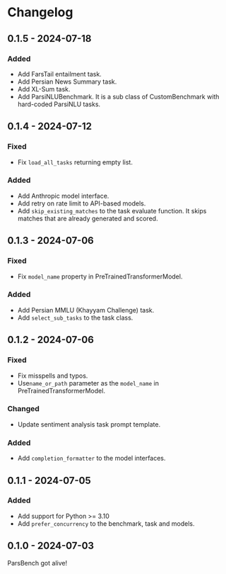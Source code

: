 # Changelog

## 0.1.5 - 2024-07-18

### Added

- Add FarsTail entailment task.
- Add Persian News Summary task.
- Add XL-Sum task.
- Add ParsiNLUBenchmark. It is a sub class of CustomBenchmark with hard-coded ParsiNLU tasks.

## 0.1.4 - 2024-07-12

### Fixed

- Fix `load_all_tasks` returning empty list.

### Added

- Add Anthropic model interface.
- Add retry on rate limit to API-based models.
- Add `skip_existing_matches` to the task evaluate function. It skips matches that are already generated and scored.

## 0.1.3 - 2024-07-06

### Fixed

- Fix `model_name` property in PreTrainedTransformerModel.

### Added

- Add Persian MMLU (Khayyam Challenge) task.
- Add `select_sub_tasks` to the task class.

## 0.1.2 - 2024-07-06

### Fixed

- Fix misspells and typos.
- Use`name_or_path` parameter as the `model_name` in PreTrainedTransformerModel.

### Changed

- Update sentiment analysis task prompt template.

### Added

- Add `completion_formatter` to the model interfaces.

## 0.1.1 - 2024-07-05

### Added

- Add support for Python >= 3.10
- Add `prefer_concurrency` to the benchmark, task and models.

## 0.1.0 - 2024-07-03

ParsBench got alive!
